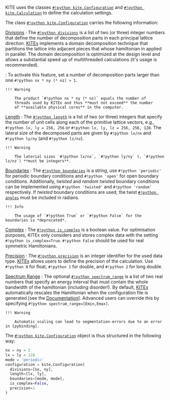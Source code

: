 KITE uses the classes [`#!python kite.Configuration`][configuration] and [`#!python kite.Calculation`][calculation] to define the calculation settings.

The class [`#!python kite.Configuration`][configuration] carries the following information:

[Divisions][configuration-divisions]
: The [`#!python divisions`][configuration-divisions] is a list of two
  (or three) integer numbers that define the number of decomposition
  parts in each principal lattice direction.
  [KITEx][kitex] implements a domain decomposition technique that
  partitions the lattice into adjacent pieces that whose hamiltonian
  in applied in parallel. The domain decomposition is optimized at the
  design level and allows a substantial speed up of multithreaded
  calculations (it's usage is recommended).
  
: To activate this feature, set a number of decomposition parts larger
than one `#!python nx * ny (* nz) > 1`.

    !!! Warning
    
        The product `#!python nx * ny (* nz)` equals the number of
        threads used by KITEx and thus **must not exceed** the number
        of **available physical cores** in the computer.

[Length][configuration-length]
: The [`#!python length`][configuration-length] is a list of two (or
  three) integers that specify the number of unit cells along each of
  the primitive lattice vectors, e.g.,
  `#!python lx, ly = 256, 256` or `#!python lx, ly, lz = 256, 256, 128`. 
  The lateral size of the decomposed parts are given by `#!python
  lx/nx` and `#!python ly/ny` (and `#!python lz/nz`).

    !!! Warning
    
        The laterial sizes `#!python lx/nx`, `#!python ly/ny` (, `#!python lz/nz`) **must be integers**.

[Boundaries][configuration-boundaries]
: The [`#!python boundaries`][configuration-boundaries] is a string, use `#!python 'periodic'` for periodic boundary conditions and `#!python 'open'` for open boundary conditions.
  Additionally, *twisted* and *random twisted* boundary conditions can be implemented using `#!python 'twisted'` and `#!python 'random'` respectively.
  If *twisted* boundary conditions are used, the twist [`#!python angles`][configuration-angles] must be included in radians.

    !!! Info
    
        The usage of `#!python True` or `#!python False` for the boundaries is *deprecated*.

[Complex][configuration-is_complex]
: The [`#!python is_complex`][configuration-is_complex] is a boolean value.
  For optimisation purposes, KITEx only considers and stores complex data with the setting `#!python is_complex=True`.
  `#!python False` should be used for real symmetric Hamiltonians.


[Precision][configuration-precision]
: The [`#!python precision`][configuration-precision] is an integer identifier for the used data type.
  [KITEx][kitex] allows users to define the precision of the calculation.
  Use `#!python 0` for float, `#!python 1` for double, and `#!python
  2` for long double.

[Spectrum Range][configuration-spectrum_range]
: The optional
  [`#!python spectrum_range`][configuration-spectrum_range] is a list
  of two real numbers that specify an energy interval that must contain
  the whole bandwidth of the hamiltonian (including disorder!).
  By default, [KITEx][kitex] automatically rescales the Hamiltonian
  when the configuration file is generated [see the [Documentation][documentation]].
  Advanced users can override this by specifying `#!python spectrum_range=[Emin,Emax]`.

    !!! Warning
    
        Automatic scaling can lead to segmentation-errors due to an error in [pybinding].

The [`#!python kite.Configuration`][configuration] object is thus structured in the following way:

``` python linenums="1"
nx = ny = 2
lx = ly = 128
mode = 'periodic'
configuration = kite.Configuration(
  divisions=[nx, ny],
  length=[lx, ly],
  boundaries=[mode, mode],
  is_complex=False,
  precision=1 
)
```


[HDF5]: https://www.hdfgroup.org
[pybinding]: https://docs.pybinding.site/en/stable
[lattice]: https://docs.pybinding.site/en/stable/_api/pybinding.Lattice.html
[documentation]: ../background/index.md
[tightbinding]: ../background/tight_binding.md

[lattice-tutorial]: tb_model.md

[kitepython]: ../api/kite.md
[kitex]: ../api/kitex.md
[kitetools]: ../api/kite-tools.md

[calculation]: index.md
[DOS]: index.md
[conductivity]: index.md
[modifications]: index.md
[disorder]: index.md
[Examples]: examples/graphene.md

[configuration]: ../api/kite.md#configuration
[configuration-divisions]: ../api/kite.md#configuration-divisions
[configuration-length]: ../api/kite.md#configuration-length
[configuration-boundaries]: ../api/kite.md#configuration-boundaries
[configuration-is_complex]: ../api/kite.md#configuration-is_complex
[configuration-precision]: ../api/kite.md#configuration-precision
[configuration-spectrum_range]: ../api/kite.md#configuration-spectrum_range
[configuration-angles]: ../api/kite.md#configuration-angles
[configuration-custom_local]: ../api/kite.md#configuration-custom_local
[configuration-custom_local_print]: ../api/kite.md#configuration-custom_local_print
[calculation]: ../api/kite.md#calculation
